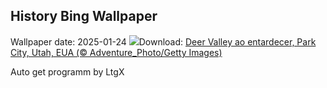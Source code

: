 ## History Bing Wallpaper
Wallpaper date: 2025-01-24
![](https://www.bing.com/th?id=OHR.DeerValley_PT-BR5923655325_UHD.jpg&w=1000)Download: [Deer Valley ao entardecer, Park City, Utah, EUA (© Adventure_Photo/Getty Images)](https://www.bing.com/th?id=OHR.DeerValley_PT-BR5923655325_UHD.jpg)

Auto get programm by LtgX
